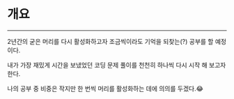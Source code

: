 # 개요

<hr>

2년간의 굳은 머리를 다시 활성화하고자 조금씩이라도 기억을 되찾는(?) 공부를 할 예정이다.

내가 가장 재밌게 시간을 보냈었던 코딩 문제 풀이를 천천히 하나씩 다시 시작 해 보고자 한다.

나의 공부 중 비중은 작지만 한 번씩 머리를 활성화하는 데에 의의를 두겠다.😂
